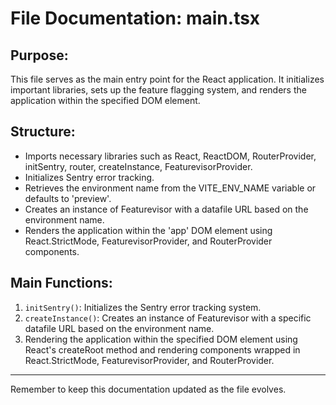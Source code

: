 # File Documentation: main.tsx

## Purpose:
This file serves as the main entry point for the React application. It initializes important libraries, sets up the feature flagging system, and renders the application within the specified DOM element.

## Structure:
- Imports necessary libraries such as React, ReactDOM, RouterProvider, initSentry, router, createInstance, FeaturevisorProvider.
- Initializes Sentry error tracking.
- Retrieves the environment name from the VITE_ENV_NAME variable or defaults to 'preview'.
- Creates an instance of Featurevisor with a datafile URL based on the environment name.
- Renders the application within the 'app' DOM element using React.StrictMode, FeaturevisorProvider, and RouterProvider components.

## Main Functions:
1. `initSentry()`: Initializes the Sentry error tracking system.
2. `createInstance()`: Creates an instance of Featurevisor with a specific datafile URL based on the environment name.
3. Rendering the application within the specified DOM element using React's createRoot method and rendering components wrapped in React.StrictMode, FeaturevisorProvider, and RouterProvider.

---
Remember to keep this documentation updated as the file evolves.